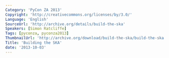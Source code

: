 ```yaml
---
Category: 'PyCon ZA 2013'
Copyright: 'http://creativecommons.org/licenses/by/3.0/'
Language: 'English'
SourceUrl: 'http://archive.org/details/build-the-ska'
Speakers: [Simon Ratcliffe]
Tags: [pyconza, pyconza2013]
ThumbnailUrl: 'http://archive.org/download/build-the-ska/build-the-ska.thumbs/build-the-ska_001230.jpg'
Title: 'Building the SKA'
date: '2013-10-03'
---
```


